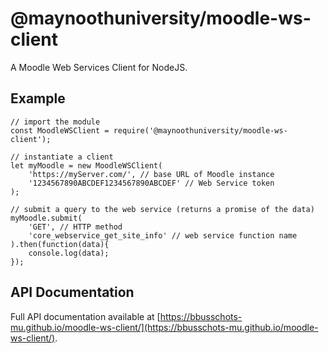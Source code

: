 # @maynoothuniversity/moodle-ws-client

A Moodle Web Services Client for NodeJS.

## Example

```
// import the module
const MoodleWSClient = require('@maynoothuniversity/moodle-ws-client');

// instantiate a client
let myMoodle = new MoodleWSClient(
    'https://myServer.com/', // base URL of Moodle instance
    '1234567890ABCDEF1234567890ABCDEF' // Web Service token
);

// submit a query to the web service (returns a promise of the data)
myMoodle.submit(
    'GET', // HTTP method
    'core_webservice_get_site_info' // web service function name
).then(function(data){
    console.log(data);
});
```

## API Documentation

Full API documentation available at
[https://bbusschots-mu.github.io/moodle-ws-client/](https://bbusschots-mu.github.io/moodle-ws-client/).